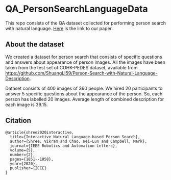# QA_PersonSearchLanguageData
This repo consists of the QA dataset collected for performing person search with natural language.
[Here](https://arxiv.org/pdf/2002.08434.pdf) is the link to our paper.

## About the dataset
We created a dataset for person search that consists of specific questions and answers about appearance of person images. All the images have been taken from the test set of CUHK-PEDES dataset, available from https://github.com/ShuangLI59/Person-Search-with-Natural-Language-Description.

Dataset consists of 400 images of 360 people. We hired 20 participants to answer 5 specific questions about the appearance of the person. So, each person has labelled 20 images. Average length of combined description for each image is 39.15.

## Citation
```Shell
@article{shree2020interactive,
  title={Interactive Natural Language-based Person Search},
  author={Shree, Vikram and Chao, Wei-Lun and Campbell, Mark},
  journal={IEEE Robotics and Automation Letters},
  volume={5},
  number={2},
  pages={1851--1858},
  year={2020},
  publisher={IEEE}
}
  ```
